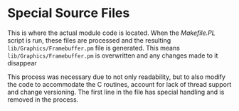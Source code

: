 # Special Source Files

This is where the actual module code is located.  When the *Makefile.PL* script is run, these files are processed and the resulting ```lib/Graphics/Framebuffer.pm``` file is generated.  This means ```lib/Graphics/Framebuffer.pm``` is overwritten and any changes made to it disappear

This process was necessary due to not only readability, but to also modify the code to accommodate the C routines, account for lack of thread support and change versioning.  The first line in the file has special handling and is removed in the process.
